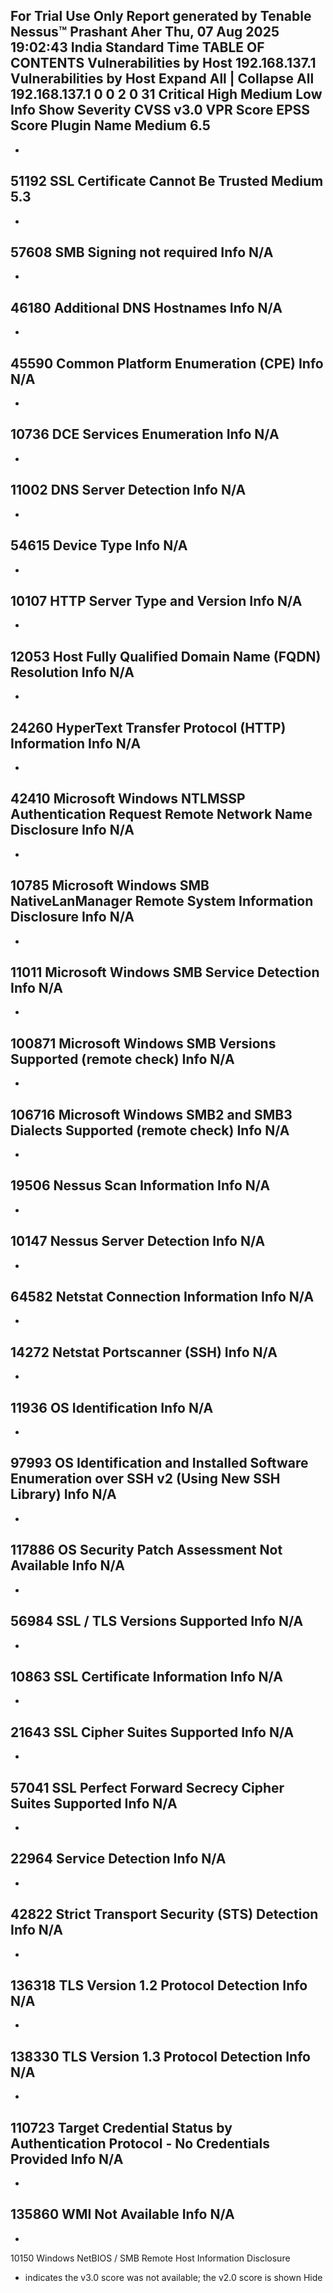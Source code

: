 For Trial Use Only
Report generated by Tenable Nessus™
Prashant Aher
Thu, 07 Aug 2025 19:02:43 India Standard Time
TABLE OF CONTENTS
Vulnerabilities by Host
192.168.137.1
Vulnerabilities by Host
Expand All
|
Collapse All
192.168.137.1
0
0
2
0
31
Critical
High
Medium
Low
Info
Show
Severity
CVSS v3.0
VPR Score
EPSS Score
Plugin
Name
Medium
6.5
-
-
51192
SSL Certificate Cannot Be Trusted
Medium
5.3
-
-
57608
SMB Signing not required
Info
N/A
-
-
46180
Additional DNS Hostnames
Info
N/A
-
-
45590
Common Platform Enumeration (CPE)
Info
N/A
-
-
10736
DCE Services Enumeration
Info
N/A
-
-
11002
DNS Server Detection
Info
N/A
-
-
54615
Device Type
Info
N/A
-
-
10107
HTTP Server Type and Version
Info
N/A
-
-
12053
Host Fully Qualified Domain Name (FQDN) Resolution
Info
N/A
-
-
24260
HyperText Transfer Protocol (HTTP) Information
Info
N/A
-
-
42410
Microsoft Windows NTLMSSP Authentication Request Remote Network Name Disclosure
Info
N/A
-
-
10785
Microsoft Windows SMB NativeLanManager Remote System Information Disclosure
Info
N/A
-
-
11011
Microsoft Windows SMB Service Detection
Info
N/A
-
-
100871
Microsoft Windows SMB Versions Supported (remote check)
Info
N/A
-
-
106716
Microsoft Windows SMB2 and SMB3 Dialects Supported (remote check)
Info
N/A
-
-
19506
Nessus Scan Information
Info
N/A
-
-
10147
Nessus Server Detection
Info
N/A
-
-
64582
Netstat Connection Information
Info
N/A
-
-
14272
Netstat Portscanner (SSH)
Info
N/A
-
-
11936
OS Identification
Info
N/A
-
-
97993
OS Identification and Installed Software Enumeration over SSH v2 (Using New SSH Library)
Info
N/A
-
-
117886
OS Security Patch Assessment Not Available
Info
N/A
-
-
56984
SSL / TLS Versions Supported
Info
N/A
-
-
10863
SSL Certificate Information
Info
N/A
-
-
21643
SSL Cipher Suites Supported
Info
N/A
-
-
57041
SSL Perfect Forward Secrecy Cipher Suites Supported
Info
N/A
-
-
22964
Service Detection
Info
N/A
-
-
42822
Strict Transport Security (STS) Detection
Info
N/A
-
-
136318
TLS Version 1.2 Protocol Detection
Info
N/A
-
-
138330
TLS Version 1.3 Protocol Detection
Info
N/A
-
-
110723
Target Credential Status by Authentication Protocol - No Credentials Provided
Info
N/A
-
-
135860
WMI Not Available
Info
N/A
-
-
10150
Windows NetBIOS / SMB Remote Host Information Disclosure
* indicates the v3.0 score was not available; the v2.0 score is shown
Hide